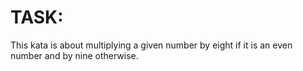 # TASK:

This kata is about multiplying a given number by eight if it is an even number and by nine otherwise.